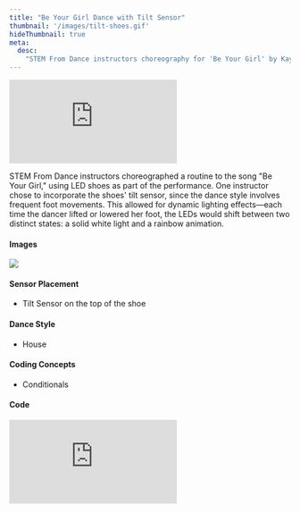 ```yaml
---
title: "Be Your Girl Dance with Tilt Sensor"
thumbnail: '/images/tilt-shoes.gif'
hideThumbnail: true
meta:
  desc:
    "STEM From Dance instructors choreography for 'Be Your Girl' by Kaytranada"
---
```


<div class="flex justify-center">
  <iframe
    src="https://nyu.app.box.com/embed/s/z1o22z9eju10i2sj2kz1bd4dm8sc615r?sortColumn=date"
    class="w-11/12 lg:w-2/3 aspect-video"
    frameborder="0"
    allowfullscreen
  ></iframe>
</div>

STEM From Dance instructors choreographed a routine to the song "Be Your Girl," using LED shoes as part of the performance. One instructor chose to incorporate the shoes' tilt sensor, since the dance style involves frequent foot movements. This allowed for dynamic lighting effects—each time the dancer lifted or lowered her foot, the LEDs would shift between two distinct states: a solid white light and a rainbow animation.

#### Images 

<img src="/images/shoes-close.png">

#### Sensor Placement

+ Tilt Sensor on the top of the shoe

#### Dance Style

+ House

#### Coding Concepts

+ Conditionals

#### Code

<div class="flex justify-center">
  <div class="relative w-11/12 lg:w-2/3 pb-[56.25%] overflow-hidden">
    <iframe
      src="https://maker.makecode.com/#pub:_W0TMmuVX2iss"
      class="absolute inset-0 w-full h-full makercode"
      frameborder="0"
      sandbox="allow-popups allow-forms allow-scripts allow-same-origin"
    ></iframe>
  </div>
</div>
